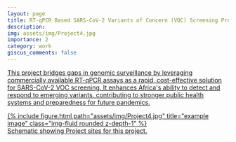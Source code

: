 ```yaml
---
layout: page
title: RT-qPCR Based SARS-CoV-2 Variants of Concern (VOC) Screening Project in Africa
description:
img: assets/img/Project4.jpg
importance: 2
category: work
giscus_comments: false
---
```

<a href="https://www.gatesfoundation.org/about/committed-grants/2021/10/inv036379">This project bridges gaps in genomic surveillance by leveraging commercially available RT-qPCR assays as a rapid, cost-effective solution for SARS-CoV-2 VOC screening. It enhances Africa's ability to detect and respond to emerging variants, contributing to stronger public health systems and preparedness for future pandemics.

<div class="row">
    <div class="col-sm mt-3 mt-md-0">
        {% include figure.html path="assets/img/Project4.jpg" title="example image" class="img-fluid rounded z-depth-1" %}
    </div>
</div>
<div class="caption">
    Schematic showing Project sites for this project.
</div>
